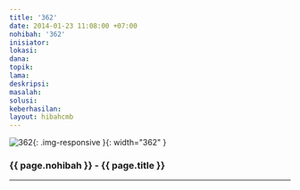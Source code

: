 ```yaml
---
title: '362'
date: 2014-01-23 11:08:00 +07:00
nohibah: '362'
inisiator:
lokasi:
dana:
topik:
lama:
deskripsi:
masalah:
solusi:
keberhasilan:
layout: hibahcmb
---
```


![362](/static/img/hibahcmb/362.png){: .img-responsive }{: width="362" }

### {{ page.nohibah }} - {{ page.title }}

---
